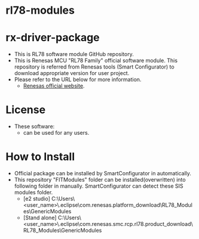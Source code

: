 # rl78-modules

# rx-driver-package
- This is RL78 software module GitHub repository.
- This is Renesas MCU "RL78 Family" official software module. This repository is referred from Renesas tools (Smart Configurator) to download appropriate version for user project.
- Please refer to the URL below for more information.
  - [Renesas official website](https://www.renesas.com/design-support/software).

# License
- These software:
  - can be used for any users.

# How to Install
- Official package can be installed by SmartConfigurator in automatically.
- This repository "FITModules" folder can be installed(overwritten) into following folder in manually. SmartConfigurator can detect these SIS modules folder.
    - [e2 studio]   C:\Users\\<user_name>\\.eclipse\com.renesas.platform_download\RL78_Modules\GenericModules
    - [Stand alone] C:\Users\\<user_name>\\.eclipse\com.renesas.smc.rcp.rl78.product_download\RL78_Modules\GenericModules
